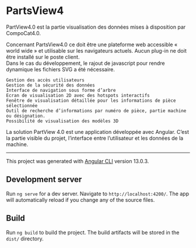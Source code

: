 # PartsView4
PartView4.0 est la partie visualisation des données mises à disposition par CompoCat4.0. 

Concernant PartsView4.0 ce doit être une plateforme web accessible « world wide » et utilisable sur les navigateurs actuels. Aucun plug-in ne doit être installé sur le poste client.\
Dans le cas du développement, le rajout de javascript pour rendre dynamique les fichiers SVG a été nécessaire.

	Gestion des accès utilisateurs 
	Gestion de la sécurité des données
	Interface de navigation sous forme d’arbre 
	Ecran de visualisation 2D avec des hotspots interactifs 
	Fenêtre de visualisation détaillée pour les informations de pièce sélectionnée 
	Outil de recherche d’informations par numéro de pièce, partie machine ou désignation.
	Possibilité de visualisation des modèles 3D


La solution PartView 4.0 est une application développée avec Angular. C’est la partie visible du projet, l’interface entre l’utilisateur et les données de la machine.

---
This project was generated with [Angular CLI](https://github.com/angular/angular-cli) version 13.0.3.

## Development server

Run `ng serve` for a dev server. Navigate to `http://localhost:4200/`. The app will automatically reload if you change any of the source files.

## Build

Run `ng build` to build the project. The build artifacts will be stored in the `dist/` directory.

